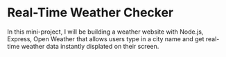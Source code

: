 Real-Time Weather Checker
===
In this mini-project, I will be building a weather website with Node.js, Express, Open Weather that allows users type in a city name and get real-time weather data instantly displated on their screen.
